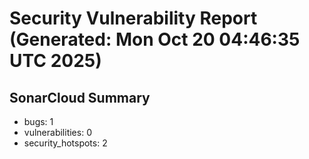# Security Vulnerability Report (Generated: Mon Oct 20 04:46:35 UTC 2025)


## SonarCloud Summary
* bugs: 1
* vulnerabilities: 0
* security_hotspots: 2
